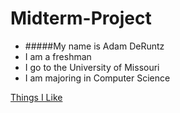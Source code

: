 # Midterm-Project
- #####My name is Adam DeRuntz
- I am a freshman 
- I go to the University of Missouri
- I am majoring in Computer Science 

[Things I Like](Things-I-Like.md)